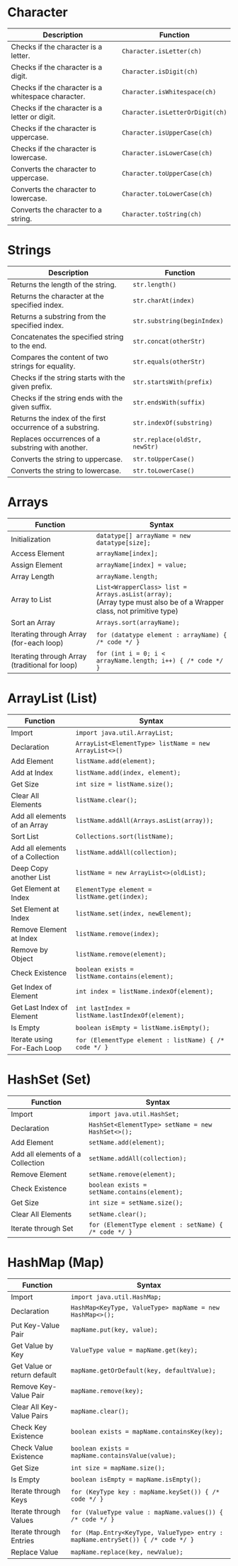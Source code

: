 # Character

| Description                                        | Function                        |
|----------------------------------------------------|---------------------------------|
| Checks if the character is a letter.               | `Character.isLetter(ch)`        |
| Checks if the character is a digit.                | `Character.isDigit(ch)`         |
| Checks if the character is a whitespace character. | `Character.isWhitespace(ch)`    |
| Checks if the character is a letter or digit.      | `Character.isLetterOrDigit(ch)` |
| Checks if the character is uppercase.              | `Character.isUpperCase(ch)`     |
| Checks if the character is lowercase.              | `Character.isLowerCase(ch)`     |
| Converts the character to uppercase.               | `Character.toUpperCase(ch)`     |
| Converts the character to lowercase.               | `Character.toLowerCase(ch)`     |
| Converts the character to a string.                | `Character.toString(ch)`        |

# Strings

| Description                                               | Function                      |
|-----------------------------------------------------------|-------------------------------|
| Returns the length of the string.                         | `str.length()`                |
| Returns the character at the specified index.             | `str.charAt(index)`           |
| Returns a substring from the specified index.             | `str.substring(beginIndex)`   |
| Concatenates the specified string to the end.             | `str.concat(otherStr)`        |
| Compares the content of two strings for equality.         | `str.equals(otherStr)`        |
| Checks if the string starts with the given prefix.        | `str.startsWith(prefix)`      |
| Checks if the string ends with the given suffix.          | `str.endsWith(suffix)`        |
| Returns the index of the first occurrence of a substring. | `str.indexOf(substring)`      |
| Replaces occurrences of a substring with another.         | `str.replace(oldStr, newStr)` |
| Converts the string to uppercase.                         | `str.toUpperCase()`           |
| Converts the string to lowercase.                         | `str.toLowerCase()`           |

# Arrays

| Function                                       | Syntax                                                                                                                 |
|------------------------------------------------|------------------------------------------------------------------------------------------------------------------------|
| Initialization                                 | `datatype[] arrayName = new datatype[size]; `                                                                          |
| Access Element                                 | `arrayName[index];    `                                                                                                |
| Assign Element                                 | `arrayName[index] = value;    `                                                                                        |
| Array Length                                   | `arrayName.length;     `                                                                                               |
| Array to List                                  | `List<WrapperClass> list = Arrays.asList(array);`<br/>(Array type must also be of a Wrapper class, not primitive type) |
| Sort an Array                                  | `Arrays.sort(arrayName);`                                                                                              |
| Iterating through Array (for-each loop)        | `for (datatype element : arrayName) { /* code */ }`                                                                    |
| Iterating through Array (traditional for loop) | `for (int i = 0; i < arrayName.length; i++) { /* code */ }`                                                            |

# ArrayList (List)

| Function                         | Syntax                                                |
|----------------------------------|-------------------------------------------------------|
| Import                           | `import java.util.ArrayList;`                         |
| Declaration                      | `ArrayList<ElementType> listName = new ArrayList<>()` |
| Add Element                      | `listName.add(element);`                              |
| Add at Index                     | `listName.add(index, element);`                       |
| Get Size                         | `int size = listName.size();`                         |
| Clear All Elements               | `listName.clear();`                                   |
| Add all elements of an Array     | `listName.addAll(Arrays.asList(array));`              |
| Sort List                        | `Collections.sort(listName);`                         |
| Add all elements of a Collection | `listName.addAll(collection);`                        |
| Deep Copy another List           | `listName = new ArrayList<>(oldList);`                |
| Get Element at Index             | `ElementType element = listName.get(index);`          |
| Set Element at Index             | `listName.set(index, newElement);`                    |
| Remove Element at Index          | `listName.remove(index);`                             |
| Remove by Object                 | `listName.remove(element);`                           |
| Check Existence                  | `boolean exists = listName.contains(element);`        |
| Get Index of Element             | `int index = listName.indexOf(element);`              |
| Get Last Index of Element        | `int lastIndex = listName.lastIndexOf(element);`      |
| Is Empty                         | `boolean isEmpty = listName.isEmpty();`               |
| Iterate using For-Each Loop      | `for (ElementType element : listName) { /* code */ }` |

# HashSet (Set)

| Function                         | Syntax                                               |
|----------------------------------|------------------------------------------------------|
| Import                           | `import java.util.HashSet;`                          |
| Declaration                      | `HashSet<ElementType> setName = new HashSet<>();`    |
| Add Element                      | `setName.add(element);`                              |
| Add all elements of a Collection | `setName.addAll(collection);`                        |
| Remove Element                   | `setName.remove(element);`                           |
| Check Existence                  | `boolean exists = setName.contains(element);`        |
| Get Size                         | `int size = setName.size();`                         |
| Clear All Elements               | `setName.clear();`                                   |
| Iterate through Set              | `for (ElementType element : setName) { /* code */ }` |

# HashMap (Map)

| Function                    | Syntax                                                                          |
|-----------------------------|---------------------------------------------------------------------------------|
| Import                      | `import java.util.HashMap;`                                                     |
| Declaration                 | `HashMap<KeyType, ValueType> mapName = new HashMap<>();`                        |
| Put Key-Value Pair          | `mapName.put(key, value);`                                                      |
| Get Value by Key            | `ValueType value = mapName.get(key);`                                           |
| Get Value or return default | `mapName.getOrDefault(key, defaultValue);`                                      |
| Remove Key-Value Pair       | `mapName.remove(key);`                                                          |
| Clear All Key-Value Pairs   | `mapName.clear();`                                                              |
| Check Key Existence         | `boolean exists = mapName.containsKey(key);`                                    |
| Check Value Existence       | `boolean exists = mapName.containsValue(value);`                                |
| Get Size                    | `int size = mapName.size();`                                                    |
| Is Empty                    | `boolean isEmpty = mapName.isEmpty();`                                          |
| Iterate through Keys        | `for (KeyType key : mapName.keySet()) { /* code */ }`                           |
| Iterate through Values      | `for (ValueType value : mapName.values()) { /* code */ }`                       |
| Iterate through Entries     | `for (Map.Entry<KeyType, ValueType> entry : mapName.entrySet()) { /* code */ }` |
| Replace Value               | `mapName.replace(key, newValue);`                                               |